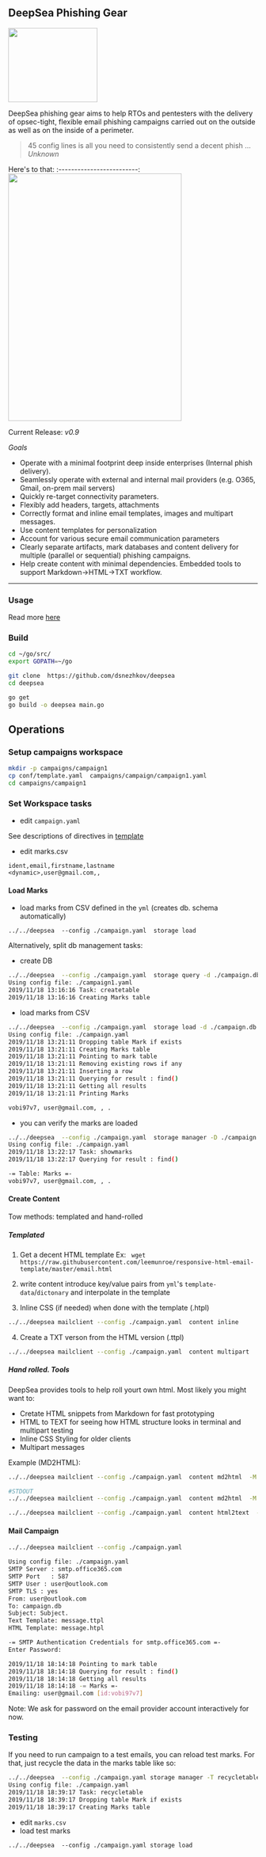 
## DeepSea Phishing Gear

<img src="https://github.com/dsnezhkov/deepsea/blob/master/docs/images/logo.png" width="180" height="150">

DeepSea phishing gear aims to help RTOs and pentesters with the delivery of opsec-tight, 
flexible email phishing campaigns carried out on the outside as well as on the inside of a perimeter.

> 45 config lines is all you need to consistently send a decent phish ... 
	_Unknown_

Here's to that:
:-------------------------:
<img src="https://github.com/dsnezhkov/deepsea/blob/master/docs/images/config.png" width="350" height="500">


Current Release: *v0.9* 

*Goals*
- Operate with a minimal footprint deep inside enterprises (Internal phish delivery).
- Seamlessly operate with external and internal mail providers (e.g. O365, Gmail, on-prem mail servers)
- Quickly re-target connectivity parameters.
- Flexibly add headers, targets, attachments
- Correctly format and inline email templates, images and multipart messages.
- Use content templates for personalization
- Account for various secure email communication parameters
- Clearly separate artifacts, mark databases and content delivery for multiple (parallel or sequential) phishing campaigns.
- Help create content with minimal dependencies. Embedded tools to support Markdown->HTML->TXT workflow.  
---

### Usage
Read more [here](https://dsnezhkov.github.io/deepsea/) 

### Build

```sh
cd ~/go/src/
export GOPATH=~/go

git clone  https://github.com/dsnezhkov/deepsea
cd deepsea

go get
go build -o deepsea main.go
```
## Operations

### Setup campaigns workspace

```sh
mkdir -p campaigns/campaign1
cp conf/template.yaml  campaigns/campaign/campaign1.yaml
cd campaigns/campaign1
```

### Set Workspace tasks
- edit `campaign.yaml` 

See descriptions of directives in [template](https://github.com/dsnezhkov/deepsea/blob/master/conf/template.yaml)

- edit marks.csv

```csv
ident,email,firstname,lastname
<dynamic>,user@gmail.com,,
```

#### Load Marks
- load marks from CSV defined in the `yml` (creates db. schema automatically)

```
../../deepsea  --config ./campaign.yaml  storage load 
```

Alternatively, split db management tasks:

- create DB
```sh
../../deepsea  --config ./campaign.yaml  storage query -d ./campaign.db -t createtable
Using config file: ./campaign1.yaml
2019/11/18 13:16:16 Task: createtable
2019/11/18 13:16:16 Creating Marks table
```
- load marks from CSV 

```sh
../../deepsea  --config ./campaign.yaml  storage load -d ./campaign.db -s ./marks.csv
Using config file: ./campaign.yaml
2019/11/18 13:21:11 Dropping table Mark if exists
2019/11/18 13:21:11 Creating Marks table
2019/11/18 13:21:11 Pointing to mark table
2019/11/18 13:21:11 Removing existing rows if any
2019/11/18 13:21:11 Inserting a row
2019/11/18 13:21:11 Querying for result : find()
2019/11/18 13:21:11 Getting all results
2019/11/18 13:21:11 Printing Marks

vobi97v7, user@gmail.com, , .
```
- you can verify the marks are loaded

```sh
../../deepsea  --config ./campaign.yaml  storage manager -D ./campaign.db -T showmarks
Using config file: ./campaign.yaml
2019/11/18 13:22:17 Task: showmarks
2019/11/18 13:22:17 Querying for result : find()

-= Table: Marks =-
vobi97v7, user@gmail.com, , .
```


#### Create Content

Tow methods: templated and hand-rolled 
##### Templated 
1. Get a decent HTML template
    Ex: ` wget https://raw.githubusercontent.com/leemunroe/responsive-html-email-template/master/email.html`
2. write content
   introduce key/value pairs from `yml`'s `template-data`/`dictonary` and interpolate in the template


3. Inline CSS (if needed) when done with the template (.htpl)

```sh
../../deepsea mailclient --config ./campaign.yaml  content inline

```

4. Create a TXT verson from the HTML version (.ttpl)

```sh
../../deepsea mailclient --config ./campaign.yaml  content multipart
```

##### Hand rolled. Tools
DeepSea provides tools to help roll yourt own html. Most likely you might want to:
- Cretate HTML snippets from Markdown for fast prototyping
- HTML to TEXT for seeing how HTML structure looks in terminal and multipart testing
- Inline CSS Styling for older clients
- Multipart messages

Example (MD2HTML):

```sh
../../deepsea mailclient --config ./campaign.yaml  content md2html  -M ./campaigns/campaign1.md -H ./campaigns/campaign1.html

#STDOUT
../../deepsea mailclient --config ./campaign.yaml  content md2html  -M ./campaigns/campaign1.md 
```

```sh
../../deepsea mailclient --config ./campaign.yaml  content html2text  -K ./campaigns/campaign1.html -L ./campaigns/campaign1.txt
```

#### Mail Campaign

```sh
../../deepsea mailclient --config ./campaign.yaml 

Using config file: ./campaign.yaml
SMTP Server : smtp.office365.com
SMTP Port   : 587
SMTP User : user@outlook.com
SMTP TLS : yes
From: user@outlook.com
To: campaign.db
Subject: Subject.
Text Template: message.ttpl
HTML Template: message.htpl

-= SMTP Authentication Credentials for smtp.office365.com =-
Enter Password: 

2019/11/18 18:14:18 Pointing to mark table
2019/11/18 18:14:18 Querying for result : find()
2019/11/18 18:14:18 Getting all results
2019/11/18 18:14:18 -= Marks =-
Emailing: user@gmail.com [id:vobi97v7] 
```
Note: We ask for password on the email provider account interactively for now.

### Testing
If you need to run campaign to a test emails, you can reload test marks.
For that, just recycle the data in the marks table like so:

```sh
../../deepsea  --config ./campaign.yaml storage manager -T recycletable
Using config file: ./campaign.yaml
2019/11/18 18:39:17 Task: recycletable
2019/11/18 18:39:17 Dropping table Mark if exists
2019/11/18 18:39:17 Creating Marks table
```

- edit `marks.csv`
- load test marks
```
../../deepsea  --config ./campaign.yaml storage load
```



